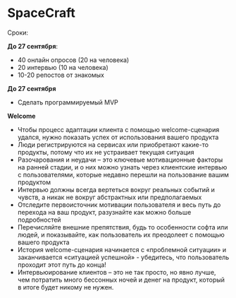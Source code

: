 # SpaceCraft

Сроки:

**До 27 сентября**:
* 40 онлайн опросов (20 на человека)
* 20 интервью (10 на человека)
* 10-20 репостов от знакомых

**До 27 сентября**
* Сделать программируемый MVP


**Welcome**
* Чтобы процесс адаптации клиента с помощью welcome-сценария удался, нужно показать успех от использования вашего продукта
* Люди регистрируются на сервисах или приобретают какие-то продукты, потому что их не устраивает текущая ситуация
* Разочарования и неудачи – это ключевые мотивационные факторы на ранней стадии, и о них можно узнать через клиентские интервью с пользователями, которые недавно перешли на пользование вашим продуктом
* Интервью должны всегда вертеться вокруг реальных событий и чувств, а никак не вокруг абстрактных или предполагаемых
* Отследите первоисточник мотивации пользователя и весь путь до перехода на ваш продукт, разузнайте как можно больше подробностей
* Перечисляйте внешние препятствия, будь то особенности софта или людей, и показывайте, как пользователь их преодолеет с помощью вашего продукта
* История welcome-сценария начинается с «проблемной ситуации» и заканчивается «ситуацией успешной» - убедитесь, что пользователь проходит этот путь до конца!
* Интервьюирование клиентов – это не так просто, но явно лучше, чем потратить много бессонных ночей и денег на продукт, который в итоге будет никому не нужен.
